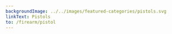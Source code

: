 ```yaml
---
backgroundImage: ../../images/featured-categories/pistols.svg
linkText: Pistols
to: /firearm/pistol
---
```


